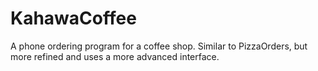 # KahawaCoffee
A phone ordering program for a coffee shop. Similar to PizzaOrders, but more refined and uses a more advanced interface.
